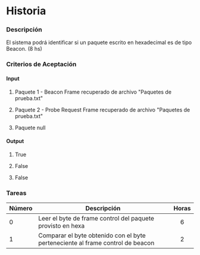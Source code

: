 # Historia

### Descripción

El sistema podrá identificar si un paquete escrito en hexadecimal es de tipo Beacon. (8 hs)

### Criterios de Aceptación

#### Input 

1) Paquete 1 - Beacon Frame recuperado de archivo "Paquetes de prueba.txt"

2) Paquete 2 - Probe Request Frame recuperado de archivo "Paquetes de prueba.txt"

3) Paquete null

#### Output

1) True

2) False

3) False

### Tareas

| Número | Descripción | Horas | 
| ------ | ------ | :------: |
| 0 | Leer el byte de frame control del paquete provisto en hexa | 6 |
| 1 | Comparar el byte obtenido con el byte perteneciente al frame control de beacon | 2 |

